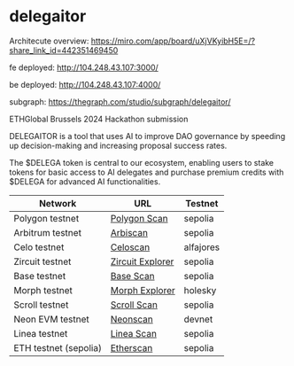 # delegaitor
Architecute overview: https://miro.com/app/board/uXjVKyibH5E=/?share_link_id=442351469450

fe deployed: http://104.248.43.107:3000/

be deployed: http://104.248.43.107:4000/

subgraph: https://thegraph.com/studio/subgraph/delegaitor/


ETHGlobal Brussels 2024 Hackathon submission

DELEGAITOR is a tool that uses AI to improve DAO governance by speeding up decision-making and increasing proposal success rates.

The $DELEGA token is central to our ecosystem, enabling users to stake tokens for basic access to AI delegates and purchase premium credits with $DELEGA for advanced AI functionalities. 

| Network                | URL                                                                                         | Testnet  |
|------------------------|---------------------------------------------------------------------------------------------|----------|
| Polygon testnet        | [Polygon Scan](https://amoy.polygonscan.com/address/0xf52fd60afac5c14a07c247c045161feabfdc26df) | sepolia  |
| Arbitrum testnet       | [Arbiscan](https://sepolia.arbiscan.io/address/0xf52fd60afac5c14a07c247c045161feabfdc26df)      | sepolia  |
| Celo testnet           | [Celoscan](https://alfajores.celoscan.io/token/0x8a67291abf37cf1c168a3786fd63de9e5097dac8)    | alfajores|
| Zircuit testnet        | [Zircuit Explorer](https://explorer.zircuit.com/address/0xf52fD60AfAc5c14A07c247C045161Feabfdc26DF) | sepolia  |
| Base testnet           | [Base Scan](https://sepolia.basescan.org/address/0xf52fd60afac5c14a07c247c045161feabfdc26df)   | sepolia  |
| Morph testnet          | [Morph Explorer](https://explorer-holesky.morphl2.io/address/0xf52fD60AfAc5c14A07c247C045161Feabfdc26DF) | holesky  |
| Scroll testnet         | [Scroll Scan](https://sepolia.scrollscan.com/address/0xf52fD60AfAc5c14A07c247C045161Feabfdc26DF)  | sepolia  |
| Neon EVM testnet       | [Neonscan](https://devnet.neonscan.org/address/0xf52fd60afac5c14a07c247c045161feabfdc26df)      | devnet   |
| Linea testnet          | [Linea Scan](https://sepolia.lineascan.build/address/0xf52fd60afac5c14a07c247c045161feabfdc26df) | sepolia  |
| ETH testnet (sepolia)  | [Etherscan](https://sepolia.etherscan.io/address/0xf52fD60AfAc5c14A07c247C045161Feabfdc26DF)    | sepolia  |
